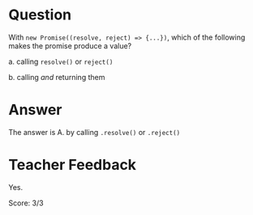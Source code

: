 # Question

With `new Promise((resolve, reject) => {...})`, which of the following makes the promise produce a value?

a. calling `resolve()` or `reject()`

b. calling _and_ returning them

# Answer

The answer is A. by calling `.resolve()` or `.reject()`

# Teacher Feedback

Yes. 

Score: 3/3
